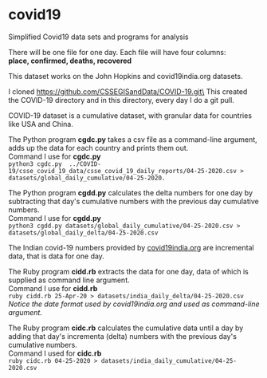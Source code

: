 # covid19
Simplified Covid19 data sets and programs for analysis

There will be one file for one day. Each file will have four columns:\
**place, confirmed, deaths, recovered**

This dataset works on the John Hopkins and covid19india.org datasets.

I cloned https://github.com/CSSEGISandData/COVID-19.git\
This created the COVID-19 directory and in this directory, every day I do a git pull.

COVID-19 dataset is a cumulative dataset, with granular data for countries like USA and China.

The Python program **cgdc.py** takes a csv file as a command-line argument, adds up the data for each country and prints them out.\
Command I use for **cgdc.py**\
`python3 cgdc.py  ../COVID-19/csse_covid_19_data/csse_covid_19_daily_reports/04-25-2020.csv > datasets/global_daily_cumulative/04-25-2020.`

The Python program **cgdd.py** calculates the delta numbers for one day by subtracting that day's cumulative numbers with the previous day cumulative numbers.\
Command I use for **cgdd.py**\
`python3 cgdd.py datasets/global_daily_cumulative/04-25-2020.csv > datasets/global_daily_delta/04-25-2020.csv`

The Indian covid-19 numbers provided by [covid19india.org](https://api.covid19india.org/states_daily.json) are incremental data, that is data for one day.

The Ruby program **cidd.rb** extracts the data for one day, data of which is supplied as command line argument.\
Command I use for **cidd.rb**\
`ruby cidd.rb 25-Apr-20 > datasets/india_daily_delta/04-25-2020.csv`\
*Notice the date format used by covid19india.org and used as command-line argument.*

The Ruby program **cidc.rb** calculates the cumulative data until a day by adding that day's incrementa (delta) numbers with the previous day's cumulative numbers.\
Command I used for **cidc.rb**\
`ruby cidc.rb 04-25-2020 > datasets/india_daily_cumulative/04-25-2020.csv`